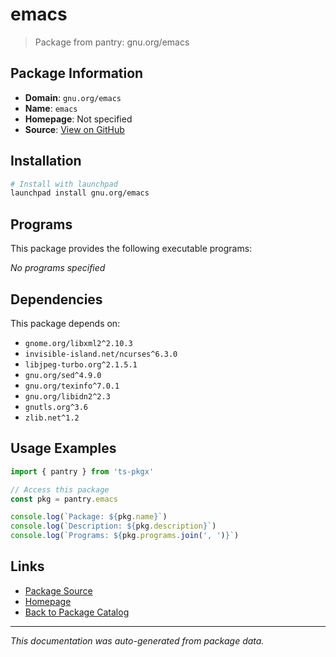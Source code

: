 # emacs

> Package from pantry: gnu.org/emacs

## Package Information

- **Domain**: `gnu.org/emacs`
- **Name**: `emacs`
- **Homepage**: Not specified
- **Source**: [View on GitHub](https://github.com/pkgxdev/pantry/tree/main/projects/gnu.org/emacs/package.yml)

## Installation

```bash
# Install with launchpad
launchpad install gnu.org/emacs
```

## Programs

This package provides the following executable programs:

*No programs specified*

## Dependencies

This package depends on:

- `gnome.org/libxml2^2.10.3`
- `invisible-island.net/ncurses^6.3.0`
- `libjpeg-turbo.org^2.1.5.1`
- `gnu.org/sed^4.9.0`
- `gnu.org/texinfo^7.0.1`
- `gnu.org/libidn2^2.3`
- `gnutls.org^3.6`
- `zlib.net^1.2`

## Usage Examples

```typescript
import { pantry } from 'ts-pkgx'

// Access this package
const pkg = pantry.emacs

console.log(`Package: ${pkg.name}`)
console.log(`Description: ${pkg.description}`)
console.log(`Programs: ${pkg.programs.join(', ')}`)
```

## Links

- [Package Source](https://github.com/pkgxdev/pantry/tree/main/projects/gnu.org/emacs/package.yml)
- [Homepage](#)
- [Back to Package Catalog](../../../package-catalog.md)

---

*This documentation was auto-generated from package data.*
